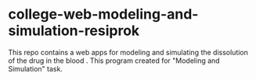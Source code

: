 # college-web-modeling-and-simulation-resiprok
This repo contains a web apps for modeling and simulating the dissolution of the drug in the blood . This program created for "Modeling and Simulation" task.

